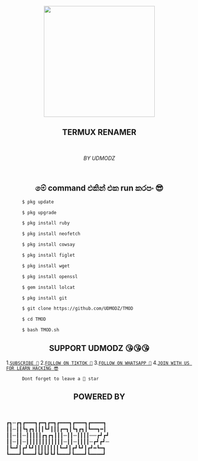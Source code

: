 

<p align="center">
<img src="https://i.ibb.co/ZX737kS/UD-BOT.png" width="300" height="300"/>
</p>
<h2 align="center"> TERMUX RENAMER </h2> <br>
<p align="center"><i>
 BY UDMODZ
 </i></p> <br>

<h2 align="center">   මේ command එකින් එක run කරපං 😎</h2>

```bash
      $ pkg update

      $ pkg upgrade

      $ pkg install ruby

      $ pkg install neofetch

      $ pkg install cowsay

      $ pkg install figlet

      $ pkg install wget

      $ pkg install openssl

      $ gem install lolcat

      $ pkg install git

      $ git clone https://github.com/UDMODZ/TMOD

      $ cd TMOD

      $ bash TMOD.sh 
```          
<h2 align="center">SUPPORT UDMODZ 😘😘😘</h2>

1.[`SUBSCRIBE 🥺`](https://www.youtube.com/@UDMODZ/)
2.[`FOLLOW ON TIKTOK 🥺`](https://www.tiktok.com/@udmodz/)
3.[`FOLLOW ON WHATSAPP 🥺`](https://whatsapp.com/channel/0029Va5e01M3LdQdtjYJjc3K/)
4.[`JOIN WITH US FOR LEARN HACKING 😎`](https://t.me/UDMODZ3/)




          Dont forget to leave a 🌟 star

<h2 align="center" color="red"> POWERED BY  </h2> <br>

┏┓─┏┓┏━━━┓┏━┓┏━┓┏━━━┓┏━━━┓┏━━━━┓ 
┃┃─┃┃┗┓┏┓┃┃┃┗┛┃┃┃┏━┓┃┗┓┏┓┃┗━━┓━┃ 
┃┃─┃┃─┃┃┃┃┃┏┓┏┓┃┃┃─┃┃─┃┃┃┃──┏┛┏┛ 
┃┃─┃┃─┃┃┃┃┃┃┃┃┃┃┃┃─┃┃─┃┃┃┃─┏┛┏┛─ 
┃┗━┛┃┏┛┗┛┃┃┃┃┃┃┃┃┗━┛┃┏┛┗┛┃┏┛━┗━┓ 
┗━━━┛┗━━━┛┗┛┗┛┗┛┗━━━┛┗━━━┛┗━━━━┛ 
